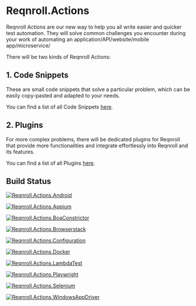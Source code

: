 # Reqnroll.Actions

Reqnroll Actions are our new way to help you all write easier and quicker test automation. They will solve common challenges you encounter during your work of automating an application/API/website/mobile app/microservice/

There will be two kinds of Reqnroll Actions: 

## 1. Code Snippets
These are small code snippets that solve a particular problem, which can be easily copy-pasted and adapted to your needs. 

You can find a list of all Code Snippets [here](./CodeSnippets/Readme.md).

## 2. Plugins
For more complex problems, there will be dedicated plugins for Reqnroll that provide more functionalities and integrate effortlessly into Reqnroll and its features.

You can find a list of all Plugins [here](./Plugins/README.md).

## Build Status

[![Reqnroll.Actions.Android](https://github.com/reqnroll/Reqnroll.Actions/actions/workflows/reqnroll.actions.android.yaml/badge.svg)](https://github.com/reqnroll/Reqnroll.Actions/actions/workflows/reqnroll.actions.android.yaml)

[![Reqnroll.Actions.Appium](https://github.com/reqnroll/Reqnroll.Actions/actions/workflows/reqnroll.actions.appium.yaml/badge.svg)](https://github.com/reqnroll/Reqnroll.Actions/actions/workflows/reqnroll.actions.appium.yaml)

[![Reqnroll.Actions.BoaConstrictor](https://github.com/reqnroll/Reqnroll.Actions/actions/workflows/reqnroll.actions.boaconstrictor.yaml/badge.svg)](https://github.com/reqnroll/Reqnroll.Actions/actions/workflows/reqnroll.actions.boaconstrictor.yaml)

[![Reqnroll.Actions.Browserstack](https://github.com/reqnroll/Reqnroll.Actions/actions/workflows/reqnroll.actions.browserstack.yaml/badge.svg)](https://github.com/reqnroll/Reqnroll.Actions/actions/workflows/reqnroll.actions.browserstack.yaml)

[![Reqnroll.Actions.Configuration](https://github.com/reqnroll/Reqnroll.Actions/actions/workflows/reqnroll.actions.configuration.yaml/badge.svg)](https://github.com/reqnroll/Reqnroll.Actions/actions/workflows/reqnroll.actions.configuration.yaml)

[![Reqnroll.Actions.Docker](https://github.com/reqnroll/Reqnroll.Actions/actions/workflows/reqnroll.actions.docker.yaml/badge.svg)](https://github.com/reqnroll/Reqnroll.Actions/actions/workflows/reqnroll.actions.docker.yaml)

[![Reqnroll.Actions.LambdaTest](https://github.com/reqnroll/Reqnroll.Actions/actions/workflows/reqnroll.actions.lambdatest.yaml/badge.svg)](https://github.com/reqnroll/Reqnroll.Actions/actions/workflows/reqnroll.actions.lambdatest.yaml)

[![Reqnroll.Actions.Playwright](https://github.com/reqnroll/Reqnroll.Actions/actions/workflows/reqnroll.actions.playwright.yaml/badge.svg)](https://github.com/reqnroll/Reqnroll.Actions/actions/workflows/reqnroll.actions.playwright.yaml)

[![Reqnroll.Actions.Selenium](https://github.com/reqnroll/Reqnroll.Actions/actions/workflows/reqnroll.actions.selenium.yaml/badge.svg)](https://github.com/reqnroll/Reqnroll.Actions/actions/workflows/reqnroll.actions.selenium.yaml)

[![Reqnroll.Actions.WindowsAppDriver](https://github.com/reqnroll/Reqnroll.Actions/actions/workflows/reqnroll.actions.windowsAppDriver.yaml/badge.svg)](https://github.com/reqnroll/Reqnroll.Actions/actions/workflows/reqnroll.actions.windowsAppDriver.yaml)

